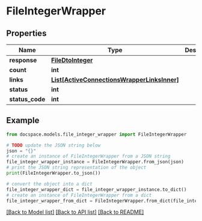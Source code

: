# FileIntegerWrapper


## Properties

Name | Type | Description | Notes
------------ | ------------- | ------------- | -------------
**response** | [**FileDtoInteger**](FileDtoInteger.md) |  | [optional] 
**count** | **int** |  | [optional] 
**links** | [**List[ActiveConnectionsWrapperLinksInner]**](ActiveConnectionsWrapperLinksInner.md) |  | [optional] 
**status** | **int** |  | [optional] 
**status_code** | **int** |  | [optional] 

## Example

```python
from docspace.models.file_integer_wrapper import FileIntegerWrapper

# TODO update the JSON string below
json = "{}"
# create an instance of FileIntegerWrapper from a JSON string
file_integer_wrapper_instance = FileIntegerWrapper.from_json(json)
# print the JSON string representation of the object
print(FileIntegerWrapper.to_json())

# convert the object into a dict
file_integer_wrapper_dict = file_integer_wrapper_instance.to_dict()
# create an instance of FileIntegerWrapper from a dict
file_integer_wrapper_from_dict = FileIntegerWrapper.from_dict(file_integer_wrapper_dict)
```
[[Back to Model list]](../README.md#documentation-for-models) [[Back to API list]](../README.md#documentation-for-api-endpoints) [[Back to README]](../README.md)


